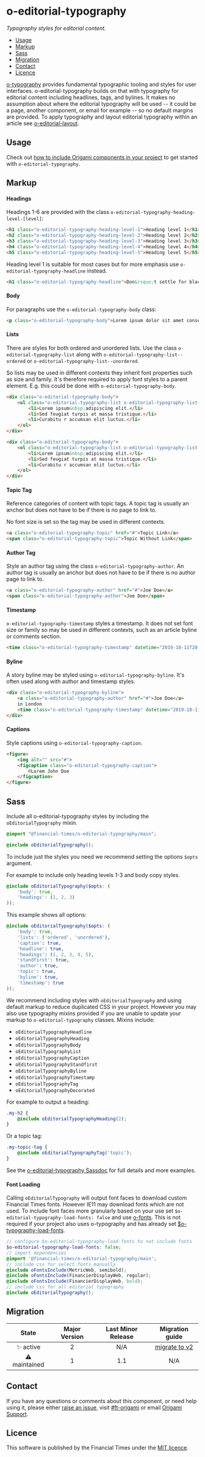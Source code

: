 # o-editorial-typography

_Typography styles for editorial content._

- [Usage](#usage)
- [Markup](#markup)
- [Sass](#sass)
- [Migration](#migration)
- [Contact](#contact)
- [Licence](#licence)

[o-typography](https://registry.origami.ft.com/components/o-typography) provides fundamental typographic tooling and styles for user interfaces. o-editorial-typography builds on that with typography for editorial content including headlines, tags, and bylines. It makes no assumption about where the editorial typography will be used -- it could be a page, another component, or email for example -- so no default margins are provided. To apply typography and layout editorial typography within an article see [o-editorial-layout](https://registry.origami.ft.com/components/o-editorial-layout).

## Usage

Check out [how to include Origami components in your project](https://origami.ft.com/docs/components/#including-origami-components-in-your-project) to get started with `o-editorial-typography`.

## Markup

#### Headings

Headings 1-6 are provided with the class `o-editorial-typography-heading-level-[level]`:

```html
<h1 class="o-editorial-typography-heading-level-1">Heading level 1</h1>
<h2 class="o-editorial-typography-heading-level-2">Heading level 2</h2>
<h3 class="o-editorial-typography-heading-level-3">Heading level 3</h3>
<h4 class="o-editorial-typography-heading-level-4">Heading level 4</h4>
<h5 class="o-editorial-typography-heading-level-5">Heading level 5</h5>
```

Heading level 1 is suitable for most cases but for more emphasis use `o-editorial-typography-headline` instead.
```html
<h1 class="o-editorial-typography-headline">Don&rsquo;t settle for black and white</h1>
```

#### Body

For paragraphs use the `o-editorial-typography-body` class:

```html
<p class="o-editorial-typography-body">Lorem ipsum dolor sit amet consectetur adipisicing elit.</p>
```

#### Lists

There are styles for both ordered and unordered lists. Use the class `o-editorial-typography-list` along with `o-editorial-typography-list--ordered` or `o-editorial-typography-list--unordered`.

So lists may be used in different contexts they inherit font properties such as size and family. It's therefore required to apply font styles to a parent element. E.g. this could be done with `o-editorial-typography-body`.

```html
<div class="o-editorial-typography-body">
    <ul class="o-editorial-typography-list o-editorial-typography-list--unordered">
        <li>Lorem ipsum&nbsp;adipiscing elit.</li>
        <li>Sed feugiat turpis at massa tristique.</li>
        <li>Curabitu r accumsan elit luctus.</li>
    </ul>
</div>
```

```html
<div class="o-editorial-typography-body">
    <ol class="o-editorial-typography-list o-editorial-typography-list--ordered">
        <li>Lorem ipsum&nbsp;adipiscing elit.</li>
        <li>Sed feugiat turpis at massa tristique.</li>
        <li>Curabitu r accumsan elit luctus.</li>
    </ol>
</div>
```

#### Topic Tag

Reference categories of content with topic tags. A topic tag is usually an anchor but does not have to be if there is no page to link to.

No font size is set so the tag may be used in different contexts.

```html
<a class="o-editorial-typography-topic" href="#">Topic Link</a>
<span class="o-editorial-typography-topic">Topic Without Link</span>
```

#### Author Tag

Style an author tag using the class `o-editorial-typography-author`. An author tag is usually an anchor but does not have to be if there is no author page to link to.

```html
<a class="o-editorial-typography-author" href="#">Joe Doe</a>
<span class="o-editorial-typography-author">Joe Doe</span>
```

#### Timestamp

`o-editorial-typography-timestamp` styles a timestamp. It does not set font size or family so may be used in different contexts, such as an article byline or comments section.

```html
<time class="o-editorial-typography-timestamp" datetime="2019-10-11T20:51:54Z" title="October 11 2019 9:51 pm">October 11 2019</time>
```

#### Byline

A story byline may be styled using `o-editorial-typography-byline`. It's often used along with author and timestamp styles.

```html
<div class="o-editorial-typography-byline">
    <a class="o-editorial-typography-author" href="#">Joe Doe</a>
    in London
    <time class="o-editorial-typography-timestamp" datetime="2019-10-11T20:51:54Z" title="October 11 2019 9:51 pm">October 11 2019</time>
</div>
```

#### Captions

Style captions using `o-editorial-typography-caption`.

```html
<figure>
    <img alt="" src="#">
    <figcaption class="o-editorial-typography-caption">
        ©Lorem John Doe
    </figcaption>
</figure>
```

## Sass

Include all o-editorial-typography styles by including the `oEditorialTypography` mixin.

```scss
@import "@financial-times/o-editorial-typography/main";

@include oEditorialTypography();
```

To include just the styles you need we recommend setting the options `$opts` argument.

For example to include only heading levels 1-3 and body copy styles.
```scss
@include oEditorialTypography($opts: (
	'body': true,
	'headings': (1, 2, 3)
));
```

This example shows all options:
```scss
@include oEditorialTypography($opts: (
	'body': true,
	'lists': ('ordered', 'unordered'),
	'caption': true,
	'headline': true,
	'headings': (1, 2, 3, 4, 5),
	'standfirst': true,
	'author': true,
	'topic': true,
	'byline': true,
	'timestamp': true
));
```

We recommend including styles with `oEditorialTypography` and using default markup to reduce duplicated CSS in your project. However you may also use typography mixins provided if you are unable to update your markup to `o-editorial-typography` classes. Mixins include:

- `oEditorialTypographyHeadline`
- `oEditorialTypographyHeading`
- `oEditorialTypographyBody`
- `oEditorialTypographyList`
- `oEditorialTypographyCaption`
- `oEditorialTypographyStandfirst`
- `oEditorialTypographyByline`
- `oEditorialTypographyTimestamp`
- `oEditorialTypographyTag`
- `oEditorialTypographyDecorated`


For example to output a heading:
```scss
.my-h2 {
    @include oEditorialTypographyHeading(2);
}
```

Or a topic tag:
```scss
.my-topic-tag {
    @include oEditorialTypographyTag('topic');
}
```

See the [o-editorial-typography Sassdoc](https://registry.origami.ft.com/components/o-editorial-typography/sassdoc) for full details and more examples.

#### Font Loading

Calling `oEditorialTypography` will output font faces to download custom Financial Times fonts. However IE11 may download fonts which are not used. To include font faces more granularly based on your use set `$o-editorial-typography-load-fonts: false` and use [o-fonts](https://registry.origami.ft.com/components/o-fonts). This is not required if your project also uses o-typography and has already set [$o-typography-load-fonts](https://registry.origami.ft.com/components/o-typography).

```scss
// configure $o-editorial-typography-load-fonts to not include fonts
$o-editorial-typography-load-fonts: false;
// import dependencies
@import '@financial-times/o-editorial-typography/main';
// include css for select fonts manually
@include oFontsInclude(MetricWeb, semibold);
@include oFontsInclude(FinancierDisplayWeb, regular);
@include oFontsInclude(FinancierDisplayWeb, bold);
// include css for all editorial typography
@include oEditorialTypography();
```

## Migration

State | Major Version | Last Minor Release | Migration guide |
:---: | :---: | :---: | :---:
✨ active | 2 | N/A | [migrate to v2](MIGRATION.md#migrating-from-v1-to-v2) |
⚠ maintained | 1 | 1.1 | N/A |

## Contact

If you have any questions or comments about this component, or need help using it, please either [raise an issue](https://github.com/Financial-Times/o-editorial-typography/issues), visit [#ft-origami](https://financialtimes.slack.com/messages/ft-origami/) or email [Origami Support](mailto:origami-support@ft.com).

## Licence

This software is published by the Financial Times under the [MIT licence](http://opensource.org/licenses/MIT).
